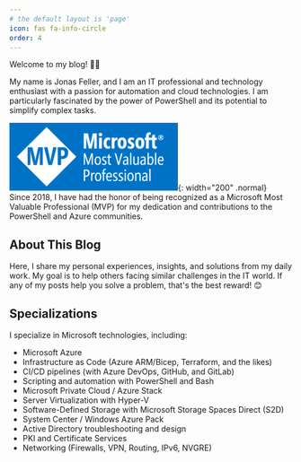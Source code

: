 ```yaml
---
# the default layout is 'page'
icon: fas fa-info-circle
order: 4
---
```

Welcome to my blog! 👋😃

My name is Jonas Feller, and I am an IT professional and technology enthusiast with a passion for automation and cloud technologies. I am particularly fascinated by the power of PowerShell and its potential to simplify complex tasks.

![MVP Logo](assets/images/MVP_Logo_Horizontal.png){: width="200" .normal}  
Since 2018, I have had the honor of being recognized as a Microsoft Most Valuable Professional (MVP) for my dedication and contributions to the PowerShell and Azure communities.

## About This Blog

Here, I share my personal experiences, insights, and solutions from my daily work. My goal is to help others facing similar challenges in the IT world. If any of my posts help you solve a problem, that's the best reward! 😊

## Specializations

I specialize in Microsoft technologies, including:

* Microsoft Azure
* Infrastructure as Code (Azure ARM/Bicep, Terraform, and the likes)
* CI/CD pipelines (with Azure DevOps, GitHub, and GitLab)
* Scripting and automation with PowerShell and Bash
* Microsoft Private Cloud / Azure Stack
* Server Virtualization with Hyper-V
* Software-Defined Storage with Microsoft Storage Spaces Direct (S2D)
* System Center / Windows Azure Pack
* Active Directory troubleshooting and design
* PKI and Certificate Services
* Networking (Firewalls, VPN, Routing, IPv6, NVGRE)
